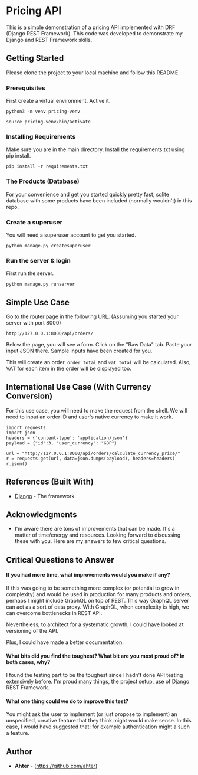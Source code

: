 # Pricing API

This is a simple demonstration of a pricing API implemented with DRF (Django REST Framework). This code was developed to demonstrate my Django and REST Framework skills.

## Getting Started

Please clone the project to your local machine and follow this README.

### Prerequisites

First create a virtual environment. Active it.

```
python3 -m venv pricing-venv
```

```
source pricing-venv/bin/activate
```

### Installing Requirements

Make sure you are in the main directory. Install the requirements.txt using pip install.

```
pip install -r requirements.txt
```

### The Products (Database)
For your convenience and get you started quickly pretty fast, sqlite database with some products have been included (normally wouldn't) in this repo.

### Create a superuser

You will need a superuser account to get you started.

```
python manage.py createsuperuser
```

### Run the server & login

First run the server.
```
python manage.py runserver
```



## Simple Use Case

Go to the router page in the following URL. (Assuming you started your server with port 8000)
```
http://127.0.0.1:8000/api/orders/
```
Below the page, you will see a form. Click on the "Raw Data" tab. Paste your input JSON there.
Sample inputs have been created for you.

This will create an order. ```order_total``` and ```vat_total``` will be calculated. Also, VAT for each item in the order will be displayed too.

## International Use Case (With Currency Conversion)
For this use case, you will need to make the request from the shell.
We will need to input an order ID and user's native currency to make it work.

```
import requests
import json
headers = {'content-type': 'application/json'}
payload = {"id":3, "user_currency": "GBP"}

url = "http://127.0.0.1:8000/api/orders/calculate_currency_price/"
r = requests.get(url, data=json.dumps(payload), headers=headers)
r.json()

```



## References (Built With)

* [Django](https://www.djangoproject.com) - The framework



## Acknowledgments

* I'm aware there are tons of improvements that can be made. It's a matter of time/energy and resources. Looking forward to discussing these with you. Here are my answers to few critical questions.

## Critical Questions to Answer
#### If you had more time, what improvements would you make if any?
If this was going to be something more complex (or potential to grow in complexity) and would be used in production for many products and orders, perhaps I might include GraphQL on top of REST. This way GraphQL server can act as a sort of data proxy. With GraphQL, when complexity is high, we can overcome bottlenecks in REST API.

Nevertheless, to architect for a systematic growth,  I could have looked at versioning of the API.

Plus, I could have made a better documentation.

#### What bits did you find the toughest? What bit are you most proud of? In both cases, why?
I found the testing part to be the toughest since I hadn't done API testing extensively before. I'm proud many things, the project setup, use of Django REST Framework.

#### What one thing could we do to improve this test?
You might ask the user to implement (or just propose to implement) an unspecified, creative feature that they think might would make sense. In this case, I would have suggested that: for example authentication might a such a feature.

## Author

* **Ahter** - (https://github.com/ahter)
